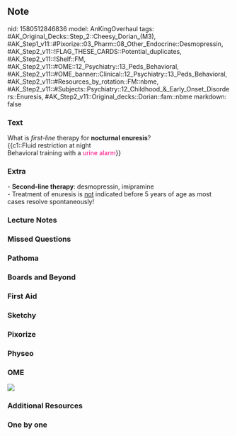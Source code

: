 ## Note
nid: 1580512846836
model: AnKingOverhaul
tags: #AK_Original_Decks::Step_2::Cheesy_Dorian_(M3), #AK_Step1_v11::#Pixorize::03_Pharm::08_Other_Endocrine::Desmopressin, #AK_Step2_v11::!FLAG_THESE_CARDS::Potential_duplicates, #AK_Step2_v11::!Shelf::FM, #AK_Step2_v11::#OME::12_Psychiatry::13_Peds_Behavioral, #AK_Step2_v11::#OME_banner::Clinical::12_Psychiatry::13_Peds_Behavioral, #AK_Step2_v11::#Resources_by_rotation::FM::nbme, #AK_Step2_v11::#Subjects::Psychiatry::12_Childhood_&_Early_Onset_Disorders::Enuresis, #AK_Step2_v11::Original_decks::Dorian::fam::nbme
markdown: false

### Text
<div>
  What is <i>first-line</i> therapy for <b>nocturnal enuresis</b>?
</div>
<div>
  {{c1::Fluid restriction at night
  <div>
    Behavioral training with a <font color="#FC0280">urine
    alarm</font>}}
  </div>
</div>

### Extra
<div>
  - <b>Second-line therapy</b>: desmopressin, imipramine
</div>- Treatment of enuresis is <u>not</u> indicated before 5
years of age as most cases resolve spontaneously!

### Lecture Notes


### Missed Questions


### Pathoma


### Boards and Beyond


### First Aid


### Sketchy


### Pixorize


### Physeo


### OME
<div class="ome-widget">
  <a href=
  "https://onlinemeded.org/spa/psychiatry/peds-behavioral/acquire?ref=anki">
  <img src="_OME_AnkiFlashcards_Lesson_5.png"></a>
</div>

### Additional Resources


### One by one

